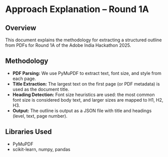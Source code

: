 # Approach Explanation – Round 1A

## Overview
This document explains the methodology for extracting a structured outline from PDFs for Round 1A of the Adobe India Hackathon 2025.

## Methodology
- **PDF Parsing:** We use PyMuPDF to extract text, font size, and style from each page.
- **Title Extraction:** The largest text on the first page (or PDF metadata) is used as the document title.
- **Heading Detection:** Font size heuristics are used: the most common font size is considered body text, and larger sizes are mapped to H1, H2, H3.
- **Output:** The outline is output as a JSON file with title and headings (level, text, page number).

## Libraries Used
- PyMuPDF
- scikit-learn, numpy, pandas 
